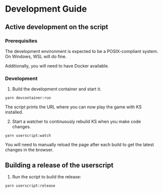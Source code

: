 # Development Guide

## Active development on the script

### Prerequisites

The development environment is expected to be a POSIX-compliant system. On Windows, WSL will do fine.

Additionally, you will need to have Docker available.

### Development

1. Build the development container and start it.

```shell
yarn devcontainer:run
```

The script prints the URL where you can now play the game with KS installed.

2. Start a watcher to continuously rebuild KS when you make code changes.

```shell
yarn userscript:watch
```

You will need to manually reload the page after each build to get the latest changes in the browser.

## Building a release of the userscript

1. Run the script to build the release:

```shell
yarn userscript:release
```
